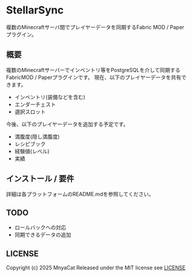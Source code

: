 # StellarSync

複数のMinecraftサーバ間でプレイヤーデータを同期するFabric MOD / Paper プラグイン。

## 概要

複数のMinecraftサーバーでインベントリ等をPostgreSQLを介して同期するFabricMOD / Paperプラグインです。
現在、以下のプレイヤーデータを共有できます。

- インベントリ(装備などを含む)
- エンダーチェスト
- 選択スロット

今後、以下のプレイヤーデータを追加する予定です。

- 満腹度(隠し満腹度)
- レシピブック
- 経験値(レベル)
- 実績

## インストール / 要件

詳細は各プラットフォームのREADME.mdを参照してください。

## TODO

- ロールバックへの対応
- 同期できるデータの追加

## LICENSE

Copyright (c) 2025 MnyaCat
Released under the MIT license
see [LICENSE](./LICENSE)